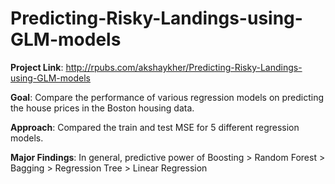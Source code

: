 # Predicting-Risky-Landings-using-GLM-models

**Project Link**:
http://rpubs.com/akshaykher/Predicting-Risky-Landings-using-GLM-models

**Goal**: Compare the performance of various regression models on predicting the house prices in the Boston housing data.

**Approach**: Compared the train and test MSE for 5 different regression models.

**Major Findings**: In general, predictive power of Boosting > Random Forest > Bagging > Regression Tree > Linear Regression
